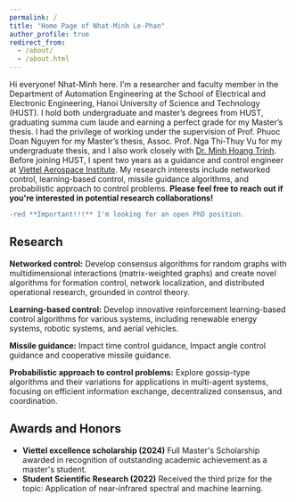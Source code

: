 ```yaml
---
permalink: /
title: "Home Page of Nhat-Minh Le-Phan"
author_profile: true
redirect_from: 
  - /about/
  - /about.html
---
```


Hi everyone! Nhat-Minh here. I’m a researcher and faculty member in the Department of Automation Engineering at the School of Electrical and Electronic Engineering, Hanoi University of Science and Technology (HUST). I hold both undergraduate and master’s degrees from HUST, graduating summa cum laude and earning a perfect grade for my Master’s thesis. I had the privilege of working under the supervision of Prof. Phuoc Doan Nguyen for my Master’s thesis, Assoc. Prof. Nga Thi-Thuy Vu for my undergraduate thesis, and I also work closely with [Dr. Minh Hoang Trinh](https://sites.google.com/view/minhhoangtrinh). Before joining HUST, I spent two years as a guidance and control engineer at [Viettel Aerospace Institute](https://viettelaerospace.vn/). My research interests include networked control, learning-based control, missile guidance algorithms, and probabilistic approach to control problems. **Please feel free to reach out if you're interested in potential research collaborations!**

```diff
-red **Important!!!** I'm looking for an open PhD position.
```

## Research

**Networked control:** Develop consensus algorithms for random graphs with multidimensional interactions (matrix-weighted graphs) and create novel algorithms for formation control, network localization, and distributed operational research, grounded in control theory.

**Learning-based control:** Develop innovative reinforcement learning-based control algorithms for various systems, including renewable energy systems, robotic systems, and aerial vehicles.

**Missile guidance:** Impact time control guidance, Impact angle control guidance and cooperative missile guidance.

**Probabilistic approach to control problems:** Explore gossip-type algorithms and their variations for applications in multi-agent systems, focusing on efficient information exchange, decentralized consensus, and coordination.


## Awards and Honors

* **Viettel excellence scholarship (2024)** Full Master's Scholarship awarded in recognition of outstanding academic achievement as a master's student.
* **Student Scientific Research (2022)** Received the third prize for the topic: Application of near-infrared spectral and machine learning.



